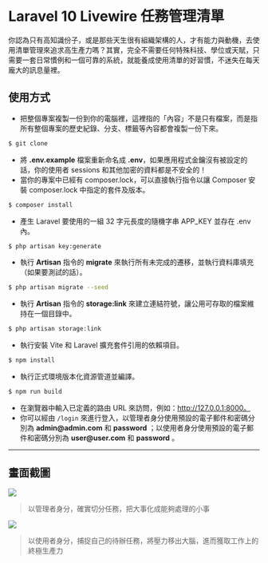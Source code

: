 # Laravel 10 Livewire 任務管理清單

你認為只有高知識份子，或是那些天生很有組織架構的人，才有能力與動機，去使用清單管理來追求高生產力嗎？其實，完全不需要任何特殊科技、學位或天賦，只需要一套日常慣例和一個可靠的系統，就能養成使用清單的好習慣，不迷失在每天龐大的訊息量裡。

## 使用方式
- 把整個專案複製一份到你的電腦裡，這裡指的「內容」不是只有檔案，而是指所有整個專案的歷史紀錄、分支、標籤等內容都會複製一份下來。
```sh
$ git clone
```
- 將 __.env.example__ 檔案重新命名成 __.env__，如果應用程式金鑰沒有被設定的話，你的使用者 sessions 和其他加密的資料都是不安全的！
- 當你的專案中已經有 composer.lock，可以直接執行指令以讓 Composer 安裝 composer.lock 中指定的套件及版本。
```sh
$ composer install
```
- 產生 Laravel 要使用的一組 32 字元長度的隨機字串 APP_KEY 並存在 .env 內。
```sh
$ php artisan key:generate
```
- 執行 __Artisan__ 指令的 __migrate__ 來執行所有未完成的遷移，並執行資料庫填充（如果要測試的話）。
```sh
$ php artisan migrate --seed
```
- 執行 __Artisan__ 指令的 __storage:link__ 來建立連結符號，讓公用可存取的檔案維持在一個目錄中。
```sh
$ php artisan storage:link
```
- 執行安裝 Vite 和 Laravel 擴充套件引用的依賴項目。
```sh
$ npm install
```
- 執行正式環境版本化資源管道並編譯。
```sh
$ npm run build
```
- 在瀏覽器中輸入已定義的路由 URL 來訪問，例如：http://127.0.0.1:8000。
- 你可以經由 `/login` 來進行登入，以管理者身分使用預設的電子郵件和密碼分別為 __admin@admin.com__ 和 __password__ ；以使用者身分使用預設的電子郵件和密碼分別為 __user@user.com__ 和 __password__ 。

----

## 畫面截圖
![](https://i.imgur.com/2vThebd.png)
> 以管理者身分，確實切分任務，把大事化成能夠處理的小事

![](https://i.imgur.com/7KlXRgL.png)
> 以使用者身分，捕捉自己的待辦任務，將壓力移出大腦，進而獲取工作上的終極生產力
